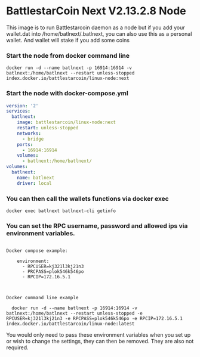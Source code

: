 BattlestarCoin Next V2.13.2.8 Node
========

This image is to run Battlestarcoin daemon as a node but if you add your wallet.dat into /home/batlnext/.batlnext, you can also use this as a personal wallet.  And wallet will stake if you add some coins

### Start the node from docker command line 

```
docker run -d --name batlnext -p 16914:16914 -v batlnext:/home/batlnext --restart unless-stopped index.docker.io/battlestarcoin/linux-node:next
```


### Start the node with docker-compose.yml

```yaml
version: '2'
services:
  batlnext:
    image: battlestarcoin/linux-node:next
    restart: unless-stopped
    networks:
      - bridge
    ports:
      - 16914:16914
    volumes:
      - batlnext:/home/batlnext/
volumes:
  batlnext:
    name: batlnext
    driver: local
```

### You can then call the wallets functions via docker exec

```
docker exec batlnext batlnext-cli getinfo
```

### You can set the RPC username, password and allowed ips via environment variables.

```

Docker compose example: 

    environment:
      - RPCUSER=kj321l3kj21n3
      - PRCPASS=plok546k546po
      - RPCIP=172.16.5.1
      
```

```

Docker command line example

  docker run -d --name batlnext -p 16914:16914 -v batlnext:/home/batlnext --restart unless-stopped -e RPCUSER=kj321l3kj21n3 -e RPCPASS=plok546k546po -e RPCIP=172.16.5.1 index.docker.io/battlestarcoin/linux-node:latest

```

You would only need to pass these environment variables when you set up or wish to change the settings, they can then be removed.  They are also not required.
